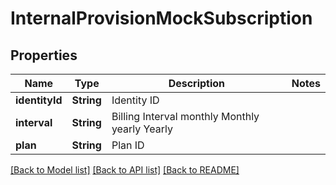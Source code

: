 # InternalProvisionMockSubscription

## Properties
Name | Type | Description | Notes
------------ | ------------- | ------------- | -------------
**identityId** | **String** | Identity ID | 
**interval** | **String** | Billing Interval monthly Monthly yearly Yearly | 
**plan** | **String** | Plan ID | 

[[Back to Model list]](../README.md#documentation-for-models) [[Back to API list]](../README.md#documentation-for-api-endpoints) [[Back to README]](../README.md)


